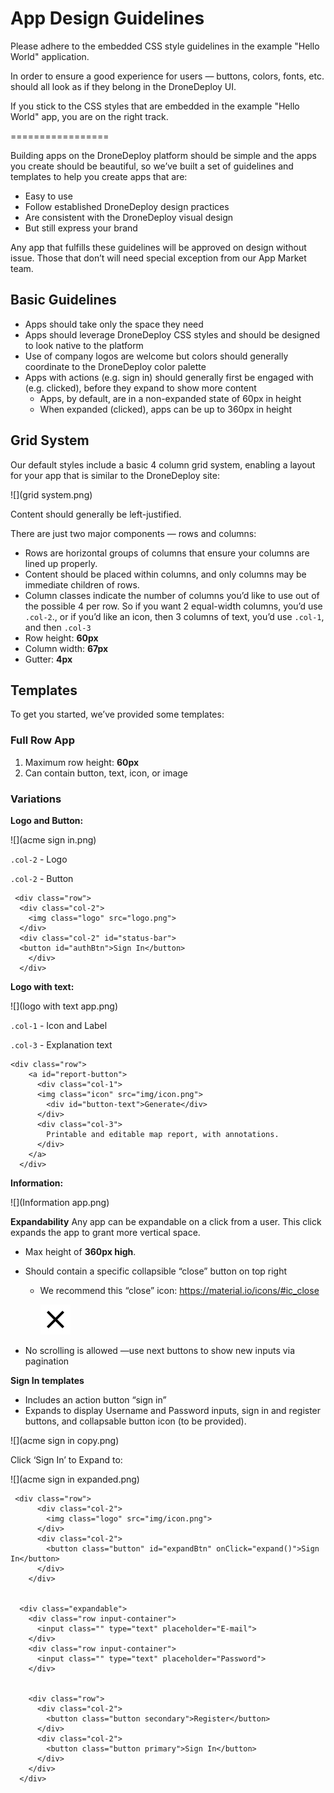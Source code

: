 # App Design Guidelines

Please adhere to the embedded CSS style guidelines in the example "Hello World" application.

In order to ensure a good experience for users — buttons, colors, fonts, etc. should all look as if they belong in the DroneDeploy UI.

If you stick to the CSS styles that are embedded in the example "Hello World" app, you are on the right track.

=================

Building apps on the DroneDeploy platform should be simple and the apps you create should be beautiful, so we’ve built a set of guidelines and templates to help you create apps that are: 

* Easy to use
* Follow established DroneDeploy design practices
* Are consistent with the DroneDeploy visual design
* But still express your brand

Any app that fulfills these guidelines will be approved on design without issue. Those that don’t will need special exception from our App Market team.


## Basic Guidelines

* Apps should take only the space they need
* Apps should leverage DroneDeploy CSS styles and should be designed to look native to the platform
* Use of company logos are welcome but colors should generally coordinate to the DroneDeploy color palette
* Apps with actions (e.g. sign in) should generally first be engaged with (e.g. clicked), before they expand to show more content
  * Apps, by default, are in a non-expanded state of 60px in height
  * When expanded (clicked), apps can be up to 360px in height


## Grid System

Our default styles include a basic 4 column grid system, enabling a layout for your app that is similar to the DroneDeploy site:

![](grid system.png)

Content should generally be left-justified.

There are just two major components — rows and columns:
* Rows are horizontal groups of columns that ensure your columns are lined up properly.
* Content should be placed within columns, and only columns may be immediate children of rows.
* Column classes indicate the number of columns you’d like to use out of the possible 4 per row. So if you want 2 equal-width columns, you’d use ```.col-2```., or if you’d like an icon, then 3 columns of text, you’d use ```.col-1```, and then ```.col-3```
* Row height: **60px**
* Column width: **67px**
* Gutter: **4px**


## Templates

To get you started, we’ve provided some templates:

### Full Row App

1. Maximum row height: **60px**
2. Can contain button, text, icon, or image

### Variations

**Logo and Button:**

![](acme sign in.png)

`.col-2` - Logo

`.col-2` - Button

```
 <div class="row">
  <div class="col-2">
    <img class="logo" src="logo.png">
  </div>
  <div class="col-2" id="status-bar">
  <button id="authBtn">Sign In</button>
    </div>
  </div>
```

**Logo with text:**

![](logo with text app.png)

`.col-1` - Icon and Label

`.col-3` - Explanation text

```
<div class="row">
    <a id="report-button">
      <div class="col-1">
      <img class="icon" src="img/icon.png">
        <div id="button-text">Generate</div>
      </div>
      <div class="col-3">
        Printable and editable map report, with annotations.
      </div>
    </a>
  </div>
  ```

**Information:**

![](Information app.png)

**Expandability**
Any app can be expandable on a click from a user. This click expands the app to grant more vertical space.
* Max height of **360px high**. 
* Should contain a specific collapsible “close” button on top right
  * We recommend this “close” icon: https://material.io/icons/#ic_close

      ![](ic_close_black_24dp_2x.png)

* No scrolling is allowed —use next buttons to show new inputs via pagination


**Sign In templates**
* Includes an action button “sign in”
* Expands to display Username and Password inputs, sign in and register buttons, and collapsable button icon (to be provided).

![](acme sign in copy.png)

Click ‘Sign In’ to Expand to:

![](acme sign in expanded.png)



```
 <div class="row">
      <div class="col-2">
        <img class="logo" src="img/icon.png">
      </div>
      <div class="col-2">
        <button class="button" id="expandBtn" onClick="expand()">Sign In</button>
      </div>
    </div>


  <div class="expandable">
    <div class="row input-container">
      <input class="" type="text" placeholder="E-mail">
    </div>
    <div class="row input-container">
      <input class="" type="text" placeholder="Password">
    </div>


    <div class="row">
      <div class="col-2">
        <button class="button secondary">Register</button>
      </div>
      <div class="col-2">
        <button class="button primary">Sign In</button>
      </div>
    </div>
  </div>
```
